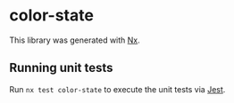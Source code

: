 # color-state

This library was generated with [Nx](https://nx.dev).

## Running unit tests

Run `nx test color-state` to execute the unit tests via [Jest](https://jestjs.io).
